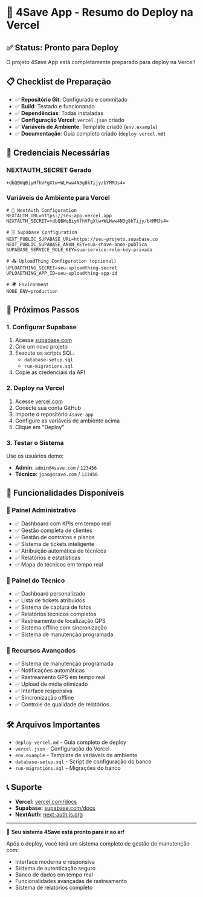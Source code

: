 # 🚀 4Save App - Resumo do Deploy na Vercel

## ✅ Status: Pronto para Deploy

O projeto 4Save App está completamente preparado para deploy na Vercel!

## 📋 Checklist de Preparação

- ✅ **Repositório Git**: Configurado e commitado
- ✅ **Build**: Testado e funcionando
- ✅ **Dependências**: Todas instaladas
- ✅ **Configuração Vercel**: `vercel.json` criado
- ✅ **Variáveis de Ambiente**: Template criado (`env.example`)
- ✅ **Documentação**: Guia completo criado (`deploy-vercel.md`)

## 🔐 Credenciais Necessárias

### NEXTAUTH_SECRET Gerado
```
+dbQBWqBiyHfhVFgXtw+WLHww4N3g8kTijy/bYMMJs4=
```

### Variáveis de Ambiente para Vercel

```env
# 🔐 NextAuth Configuration
NEXTAUTH_URL=https://seu-app.vercel.app
NEXTAUTH_SECRET=+dbQBWqBiyHfhVFgXtw+WLHww4N3g8kTijy/bYMMJs4=

# 🗄️ Supabase Configuration
NEXT_PUBLIC_SUPABASE_URL=https://seu-projeto.supabase.co
NEXT_PUBLIC_SUPABASE_ANON_KEY=sua-chave-anon-publica
SUPABASE_SERVICE_ROLE_KEY=sua-service-role-key-privada

# 📤 UploadThing Configuration (opcional)
UPLOADTHING_SECRET=seu-uploadthing-secret
UPLOADTHING_APP_ID=seu-uploadthing-app-id

# 🌍 Environment
NODE_ENV=production
```

## 🎯 Próximos Passos

### 1. Configurar Supabase
1. Acesse [supabase.com](https://supabase.com)
2. Crie um novo projeto
3. Execute os scripts SQL:
   - `database-setup.sql`
   - `run-migrations.sql`
4. Copie as credenciais da API

### 2. Deploy na Vercel
1. Acesse [vercel.com](https://vercel.com)
2. Conecte sua conta GitHub
3. Importe o repositório `4save-app`
4. Configure as variáveis de ambiente acima
5. Clique em "Deploy"

### 3. Testar o Sistema
Use os usuários demo:
- **Admin**: `admin@4save.com` / `123456`
- **Técnico**: `joao@4save.com` / `123456`

## 📱 Funcionalidades Disponíveis

### 🏢 Painel Administrativo
- ✅ Dashboard com KPIs em tempo real
- ✅ Gestão completa de clientes
- ✅ Gestão de contratos e planos
- ✅ Sistema de tickets inteligente
- ✅ Atribuição automática de técnicos
- ✅ Relatórios e estatísticas
- ✅ Mapa de técnicos em tempo real

### 🔧 Painel do Técnico
- ✅ Dashboard personalizado
- ✅ Lista de tickets atribuídos
- ✅ Sistema de captura de fotos
- ✅ Relatórios técnicos completos
- ✅ Rastreamento de localização GPS
- ✅ Sistema offline com sincronização
- ✅ Sistema de manutenção programada

### 🔄 Recursos Avançados
- ✅ Sistema de manutenção programada
- ✅ Notificações automáticas
- ✅ Rastreamento GPS em tempo real
- ✅ Upload de mídia otimizado
- ✅ Interface responsiva
- ✅ Sincronização offline
- ✅ Controle de qualidade de relatórios

## 🛠️ Arquivos Importantes

- `deploy-vercel.md` - Guia completo de deploy
- `vercel.json` - Configuração do Vercel
- `env.example` - Template de variáveis de ambiente
- `database-setup.sql` - Script de configuração do banco
- `run-migrations.sql` - Migrações do banco

## 📞 Suporte

- **Vercel:** [vercel.com/docs](https://vercel.com/docs)
- **Supabase:** [supabase.com/docs](https://supabase.com/docs)
- **NextAuth:** [next-auth.js.org](https://next-auth.js.org)

---

🎉 **Seu sistema 4Save está pronto para ir ao ar!**

Após o deploy, você terá um sistema completo de gestão de manutenção com:
- Interface moderna e responsiva
- Sistema de autenticação seguro
- Banco de dados em tempo real
- Funcionalidades avançadas de rastreamento
- Sistema de relatórios completo
